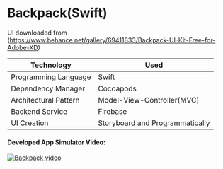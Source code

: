 # Backpack(Swift)
UI downloaded from (https://www.behance.net/gallery/69411833/Backpack-UI-Kit-Free-for-Adobe-XD)

 Technology   |  Used
 ------------ | -------------
 Programming Language | Swift 
 Dependency Manager | Cocoapods 
 Architectural Pattern | Model-View-Controller(MVC) 
 Backend Service | Firebase 
 UI Creation | Storyboard and Programmatically
 

#### Developed App Simulator Video:

[![Backpack video](http://img.youtube.com/vi/j15D953bRT0/0.jpg)](http://www.youtube.com/watch?v=j15D953bRT0)
